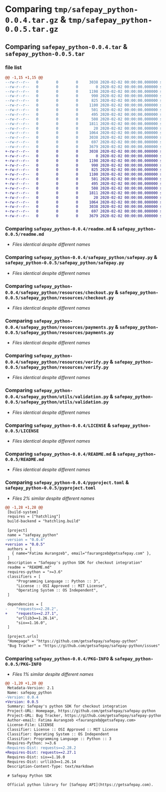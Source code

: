 # Comparing `tmp/safepay_python-0.0.4.tar.gz` & `tmp/safepay_python-0.0.5.tar.gz`

## Comparing `safepay_python-0.0.4.tar` & `safepay_python-0.0.5.tar`

### file list

```diff
@@ -1,15 +1,15 @@
--rw-r--r--   0        0        0     3038 2020-02-02 00:00:00.000000 safepay_python-0.0.4/readme.md
--rw-r--r--   0        0        0        0 2020-02-02 00:00:00.000000 safepay_python-0.0.4/safepay_python/__init__.py
--rw-r--r--   0        0        0     1198 2020-02-02 00:00:00.000000 safepay_python-0.0.4/safepay_python/safepay.py
--rw-r--r--   0        0        0      990 2020-02-02 00:00:00.000000 safepay_python-0.0.4/safepay_python/resources/checkout.py
--rw-r--r--   0        0        0      825 2020-02-02 00:00:00.000000 safepay_python-0.0.4/safepay_python/resources/payments.py
--rw-r--r--   0        0        0     1100 2020-02-02 00:00:00.000000 safepay_python-0.0.4/safepay_python/resources/verify.py
--rw-r--r--   0        0        0      501 2020-02-02 00:00:00.000000 safepay_python-0.0.4/safepay_python/utils/builder.py
--rw-r--r--   0        0        0      495 2020-02-02 00:00:00.000000 safepay_python-0.0.4/safepay_python/utils/constants.py
--rw-r--r--   0        0        0      508 2020-02-02 00:00:00.000000 safepay_python-0.0.4/safepay_python/utils/secure_compare.py
--rw-r--r--   0        0        0     1811 2020-02-02 00:00:00.000000 safepay_python-0.0.4/safepay_python/utils/validation.py
--rw-r--r--   0        0        0       20 2020-02-02 00:00:00.000000 safepay_python-0.0.4/.gitignore
--rw-r--r--   0        0        0     1064 2020-02-02 00:00:00.000000 safepay_python-0.0.4/LICENSE
--rw-r--r--   0        0        0     3038 2020-02-02 00:00:00.000000 safepay_python-0.0.4/README.md
--rw-r--r--   0        0        0      697 2020-02-02 00:00:00.000000 safepay_python-0.0.4/pyproject.toml
--rw-r--r--   0        0        0     3679 2020-02-02 00:00:00.000000 safepay_python-0.0.4/PKG-INFO
+-rw-r--r--   0        0        0     3038 2020-02-02 00:00:00.000000 safepay_python-0.0.5/readme.md
+-rw-r--r--   0        0        0        0 2020-02-02 00:00:00.000000 safepay_python-0.0.5/safepay_python/__init__.py
+-rw-r--r--   0        0        0     1198 2020-02-02 00:00:00.000000 safepay_python-0.0.5/safepay_python/safepay.py
+-rw-r--r--   0        0        0      990 2020-02-02 00:00:00.000000 safepay_python-0.0.5/safepay_python/resources/checkout.py
+-rw-r--r--   0        0        0      825 2020-02-02 00:00:00.000000 safepay_python-0.0.5/safepay_python/resources/payments.py
+-rw-r--r--   0        0        0     1100 2020-02-02 00:00:00.000000 safepay_python-0.0.5/safepay_python/resources/verify.py
+-rw-r--r--   0        0        0      501 2020-02-02 00:00:00.000000 safepay_python-0.0.5/safepay_python/utils/builder.py
+-rw-r--r--   0        0        0      495 2020-02-02 00:00:00.000000 safepay_python-0.0.5/safepay_python/utils/constants.py
+-rw-r--r--   0        0        0      508 2020-02-02 00:00:00.000000 safepay_python-0.0.5/safepay_python/utils/secure_compare.py
+-rw-r--r--   0        0        0     1811 2020-02-02 00:00:00.000000 safepay_python-0.0.5/safepay_python/utils/validation.py
+-rw-r--r--   0        0        0       20 2020-02-02 00:00:00.000000 safepay_python-0.0.5/.gitignore
+-rw-r--r--   0        0        0     1064 2020-02-02 00:00:00.000000 safepay_python-0.0.5/LICENSE
+-rw-r--r--   0        0        0     3038 2020-02-02 00:00:00.000000 safepay_python-0.0.5/README.md
+-rw-r--r--   0        0        0      697 2020-02-02 00:00:00.000000 safepay_python-0.0.5/pyproject.toml
+-rw-r--r--   0        0        0     3679 2020-02-02 00:00:00.000000 safepay_python-0.0.5/PKG-INFO
```

### Comparing `safepay_python-0.0.4/readme.md` & `safepay_python-0.0.5/readme.md`

 * *Files identical despite different names*

### Comparing `safepay_python-0.0.4/safepay_python/safepay.py` & `safepay_python-0.0.5/safepay_python/safepay.py`

 * *Files identical despite different names*

### Comparing `safepay_python-0.0.4/safepay_python/resources/checkout.py` & `safepay_python-0.0.5/safepay_python/resources/checkout.py`

 * *Files identical despite different names*

### Comparing `safepay_python-0.0.4/safepay_python/resources/payments.py` & `safepay_python-0.0.5/safepay_python/resources/payments.py`

 * *Files identical despite different names*

### Comparing `safepay_python-0.0.4/safepay_python/resources/verify.py` & `safepay_python-0.0.5/safepay_python/resources/verify.py`

 * *Files identical despite different names*

### Comparing `safepay_python-0.0.4/safepay_python/utils/validation.py` & `safepay_python-0.0.5/safepay_python/utils/validation.py`

 * *Files identical despite different names*

### Comparing `safepay_python-0.0.4/LICENSE` & `safepay_python-0.0.5/LICENSE`

 * *Files identical despite different names*

### Comparing `safepay_python-0.0.4/README.md` & `safepay_python-0.0.5/README.md`

 * *Files identical despite different names*

### Comparing `safepay_python-0.0.4/pyproject.toml` & `safepay_python-0.0.5/pyproject.toml`

 * *Files 2% similar despite different names*

```diff
@@ -1,28 +1,28 @@
 [build-system]
 requires = ["hatchling"]
 build-backend = "hatchling.build"
 
 [project]
 name = "safepay_python"
-version = "0.0.4"
+version = "0.0.5"
 authors = [
   { name="Fatima Aurangzeb", email="faurangzeb@getsafepay.com" },
 ]
 description = "Safepay's python SDK for checkout integration"
 readme = "README.md"
 requires-python = ">=3.6"
 classifiers = [
     "Programming Language :: Python :: 3",
     "License :: OSI Approved :: MIT License",
     "Operating System :: OS Independent",
 ]
 
 dependencies = [
-    "requests==2.28.2",
+    "requests==2.27.1",
     "urllib3==1.26.14",
     "six==1.16.0",
 ]
 
 [project.urls]
 "Homepage" = "https://github.com/getsafepay/safepay-python"
 "Bug Tracker" = "https://github.com/getsafepay/safepay-python/issues"
```

### Comparing `safepay_python-0.0.4/PKG-INFO` & `safepay_python-0.0.5/PKG-INFO`

 * *Files 1% similar despite different names*

```diff
@@ -1,20 +1,20 @@
 Metadata-Version: 2.1
 Name: safepay_python
-Version: 0.0.4
+Version: 0.0.5
 Summary: Safepay's python SDK for checkout integration
 Project-URL: Homepage, https://github.com/getsafepay/safepay-python
 Project-URL: Bug Tracker, https://github.com/getsafepay/safepay-python/issues
 Author-email: Fatima Aurangzeb <faurangzeb@getsafepay.com>
 License-File: LICENSE
 Classifier: License :: OSI Approved :: MIT License
 Classifier: Operating System :: OS Independent
 Classifier: Programming Language :: Python :: 3
 Requires-Python: >=3.6
-Requires-Dist: requests==2.28.2
+Requires-Dist: requests==2.27.1
 Requires-Dist: six==1.16.0
 Requires-Dist: urllib3==1.26.14
 Description-Content-Type: text/markdown
 
 # Safepay Python SDK
 
 Official python library for [Safepay API](https://getsafepay.com).
```

